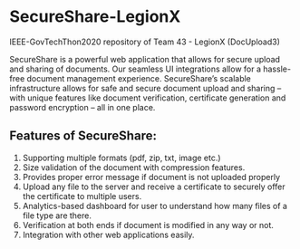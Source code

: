 # SecureShare-LegionX
IEEE-GovTechThon2020 repository of Team 43 - LegionX (DocUpload3)

SecureShare is a powerful web application that allows for secure upload and sharing of documents. Our seamless UI integrations allow for a hassle-free document management experience. SecureShare’s scalable infrastructure allows for safe and secure document upload and sharing – with unique features like document verification, certificate generation and password encryption – all in one place.


## Features of SecureShare:<br/>
1) Supporting multiple formats (pdf, zip, txt, image etc.) <br/>
2) Size validation of the document with compression features. <br/>
3) Provides proper error message if document is not uploaded properly <br/>
4) Upload any file to the server and receive a certificate to securely offer the certificate to multiple users. <br/>
5) Analytics-based dashboard for user to understand how many files of a file type are there. <br/>
6) Verification at both ends if document is modified in any way or not. <br/>
7) Integration with other web applications easily. <br/>
